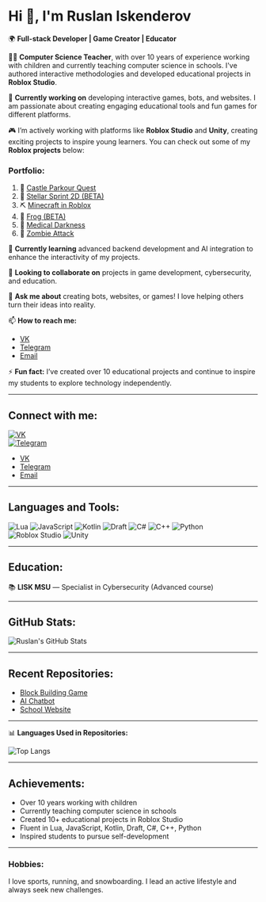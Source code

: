 <!--
**Horman69/Horman69** is a ✨ _special_ ✨ repository because its `README.md` (this file) appears on your GitHub profile.
-->

# Hi 👋, I'm Ruslan Iskenderov

🌍 **Full-stack Developer | Game Creator | Educator**

👨‍🏫 **Computer Science Teacher**, with over 10 years of experience working with children and currently teaching computer science in schools. I've authored interactive methodologies and developed educational projects in **Roblox Studio**.

🔭 **Currently working on** developing interactive games, bots, and websites. I am passionate about creating engaging educational tools and fun games for different platforms.

🎮 I’m actively working with platforms like **Roblox Studio** and **Unity**, creating exciting projects to inspire young learners. You can check out some of my **Roblox projects** below:

### Portfolio:
1) 🏰 [Castle Parkour Quest](https://www.roblox.com/games/119322351654384/Castle-Parkour-Quest)
2) 🚀 [Stellar Sprint 2D (BETA)](https://www.roblox.com/games/18981767096/BETA-Stellar-Sprint-2D-BETA)
3) ⛏️ [Minecraft in Roblox](https://www.roblox.com/games/18874295174/Minecraft-in-Roblox)
4) 🐸 [Frog (BETA)](https://www.roblox.com/games/18765080658/BETA-Frog)
5) 🏥 [Medical Darkness](https://www.roblox.com/games/15964209128/Medical-Darkness)
6) 🧟 [Zombie Attack](https://www.roblox.com/games/14245011384/zombie-attack)

🌱 **Currently learning** advanced backend development and AI integration to enhance the interactivity of my projects.

👯 **Looking to collaborate on** projects in game development, cybersecurity, and education.

🤖 **Ask me about** creating bots, websites, or games! I love helping others turn their ideas into reality.

📫 **How to reach me:**
- [VK](https://vk.com/rus_ik69)
- [Telegram](https://t.me/norman_p3)
- [Email](mailto:web3.p3@gmail.com)

⚡ **Fun fact:** I’ve created over 10 educational projects and continue to inspire my students to explore technology independently.

---

## Connect with me:

[![VK](https://img.shields.io/badge/VK-@rus_ik69-blue)](https://vk.com/rus_ik69)  
[![Telegram](https://img.shields.io/badge/Telegram-@norman_p3-blue)](https://t.me/norman_p3)
- [VK](https://vk.com/rus_ik69)
- [Telegram](https://t.me/norman_p3)
- [Email](mailto:web3.p3@gmail.com)
---

## Languages and Tools:

![Lua](https://img.shields.io/badge/-Lua-blue?logo=lua)
![JavaScript](https://img.shields.io/badge/-JavaScript-yellow?logo=javascript)
![Kotlin](https://img.shields.io/badge/-Kotlin-purple?logo=kotlin)
![Draft](https://img.shields.io/badge/-Draft-lightblue?logo=draft)
![C#](https://img.shields.io/badge/-C%23-green?logo=csharp)
![C++](https://img.shields.io/badge/-C++-red?logo=cpp)
![Python](https://img.shields.io/badge/-Python-blue?logo=python)
![Roblox Studio](https://img.shields.io/badge/-Roblox%20Studio-red?logo=roblox)
![Unity](https://img.shields.io/badge/-Unity-black?logo=unity)

---

## Education:

📚 **LISK MSU** — Specialist in Cybersecurity (Advanced course)

---

## GitHub Stats:

![Ruslan's GitHub Stats](https://github-readme-stats.vercel.app/api?username=Horman69&show_icons=true&theme=radical)

---

## Recent Repositories:

- [Block Building Game](https://github.com/Horman69/block-building-game)
- [AI Chatbot](https://github.com/Horman69/ai-chatbot)
- [School Website](https://github.com/Horman69/school-website)

---

📊 **Languages Used in Repositories:**

![Top Langs](https://github-readme-stats.vercel.app/api/top-langs/?username=Horman69&theme=radical)

---

## Achievements:

- Over 10 years working with children
- Currently teaching computer science in schools
- Created 10+ educational projects in Roblox Studio
- Fluent in Lua, JavaScript, Kotlin, Draft, C#, C++, Python
- Inspired students to pursue self-development

---

### Hobbies:

I love sports, running, and snowboarding. I lead an active lifestyle and always seek new challenges.


